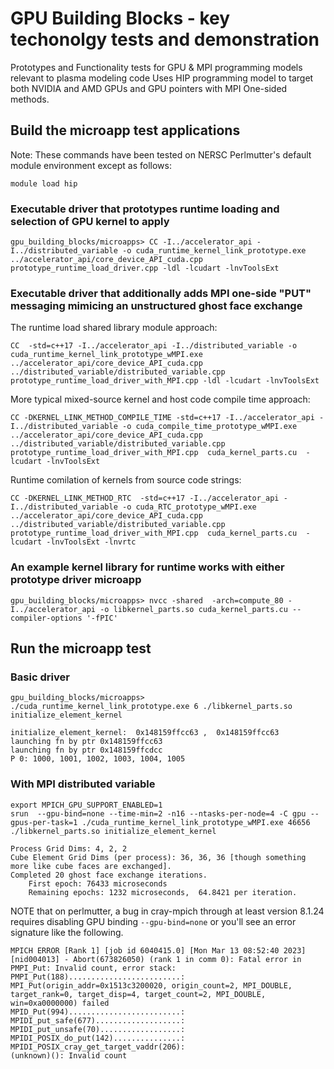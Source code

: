 # GPU Building Blocks - key techonolgy tests and demonstration
Prototypes and Functionality tests for GPU &amp; MPI programming models relevant to plasma modeling code
Uses HIP programming model to target both NVIDIA and AMD GPUs and GPU pointers with MPI One-sided methods.




## Build the microapp test applications

Note:  These commands have been tested on NERSC Perlmutter's default module environment except as follows:
```
module load hip
```

### Executable driver that prototypes runtime loading and selection of GPU kernel to apply
```
gpu_building_blocks/microapps> CC -I../accelerator_api -I../distributed_variable -o cuda_runtime_kernel_link_prototype.exe  ../accelerator_api/core_device_API_cuda.cpp  prototype_runtime_load_driver.cpp -ldl -lcudart -lnvToolsExt

```

### Executable driver that additionally adds MPI one-side "PUT" messaging mimicing an unstructured ghost face exchange 

The runtime load shared library module approach:
```
CC  -std=c++17 -I../accelerator_api -I../distributed_variable -o cuda_runtime_kernel_link_prototype_wMPI.exe  ../accelerator_api/core_device_API_cuda.cpp ../distributed_variable/distributed_variable.cpp  prototype_runtime_load_driver_with_MPI.cpp -ldl -lcudart -lnvToolsExt
```

More typical mixed-source kernel and host code compile time approach:
```
CC -DKERNEL_LINK_METHOD_COMPILE_TIME -std=c++17 -I../accelerator_api -I../distributed_variable -o cuda_compile_time_prototype_wMPI.exe  ../accelerator_api/core_device_API_cuda.cpp ../distributed_variable/distributed_variable.cpp  prototype_runtime_load_driver_with_MPI.cpp  cuda_kernel_parts.cu  -lcudart -lnvToolsExt
```

Runtime comilation of kernels from source code strings:
```
CC -DKERNEL_LINK_METHOD_RTC  -std=c++17 -I../accelerator_api -I../distributed_variable -o cuda_RTC_prototype_wMPI.exe  ../accelerator_api/core_device_API_cuda.cpp ../distributed_variable/distributed_variable.cpp  prototype_runtime_load_driver_with_MPI.cpp  cuda_kernel_parts.cu  -lcudart -lnvToolsExt -lnvrtc
```


### An example kernel library for runtime works with either prototype driver microapp
```
gpu_building_blocks/microapps> nvcc -shared  -arch=compute_80 -I../accelerator_api -o libkernel_parts.so cuda_kernel_parts.cu --compiler-options '-fPIC'
```


## Run the microapp test

### Basic driver

```
gpu_building_blocks/microapps> ./cuda_runtime_kernel_link_prototype.exe 6 ./libkernel_parts.so initialize_element_kernel

initialize_element_kernel:  0x148159ffcc63 ,  0x148159ffcc63
launching fn by ptr 0x148159ffcc63
launching fn by ptr 0x148159ffcdcc
P 0: 1000, 1001, 1002, 1003, 1004, 1005

```


### With MPI distributed variable

```
export MPICH_GPU_SUPPORT_ENABLED=1
srun  --gpu-bind=none --time-min=2 -n16 --ntasks-per-node=4 -C gpu --gpus-per-task=1 ./cuda_runtime_kernel_link_prototype_wMPI.exe 46656 ./libkernel_parts.so initialize_element_kernel
```

```
Process Grid Dims: 4, 2, 2
Cube Element Grid Dims (per process): 36, 36, 36 [though something more like cube faces are exchanged].
Completed 20 ghost face exchange iterations.
    First epoch: 76433 microseconds
    Remaining epochs: 1232 microseconds,  64.8421 per iteration.
```

NOTE that on perlmutter, a bug in cray-mpich through at least version 8.1.24 requires disabling GPU binding `--gpu-bind=none` or you'll see an error signature like the following.

```
MPICH ERROR [Rank 1] [job id 6040415.0] [Mon Mar 13 08:52:40 2023] [nid004013] - Abort(673826050) (rank 1 in comm 0): Fatal error in PMPI_Put: Invalid count, error stack:
PMPI_Put(188).........................: MPI_Put(origin_addr=0x1513c3200020, origin_count=2, MPI_DOUBLE, target_rank=0, target_disp=4, target_count=2, MPI_DOUBLE, win=0xa0000000) failed
MPID_Put(994).........................: 
MPIDI_put_safe(677)...................: 
MPIDI_put_unsafe(70)..................: 
MPIDI_POSIX_do_put(142)...............: 
MPIDI_POSIX_cray_get_target_vaddr(206): 
(unknown)(): Invalid count
```


